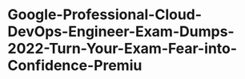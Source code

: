 # Google-Professional-Cloud-DevOps-Engineer-Exam-Dumps-2022-Turn-Your-Exam-Fear-into-Confidence-Premiu